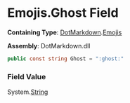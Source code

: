 # Emojis\.Ghost Field

**Containing Type**: [DotMarkdown](../../README.md)\.[Emojis](../README.md)

**Assembly**: DotMarkdown\.dll

```csharp
public const string Ghost = ":ghost:"
```

### Field Value

System\.[String](https://docs.microsoft.com/en-us/dotnet/api/system.string)
